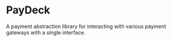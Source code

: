 # PayDeck

A payment abstraction library for interacting with various payment gateways with a single interface.
